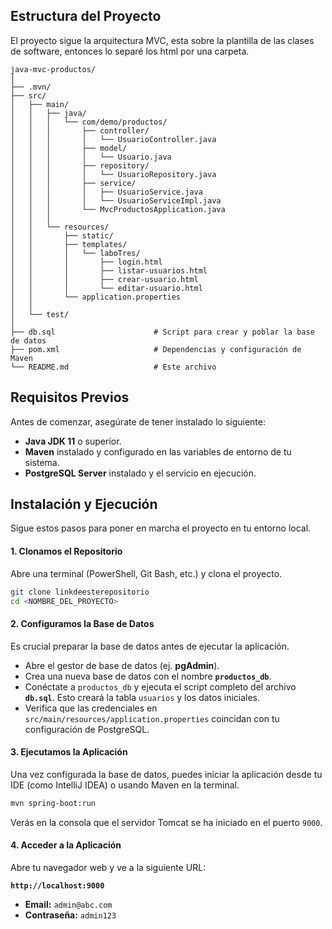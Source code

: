 ## Estructura del Proyecto

El proyecto sigue la arquitectura MVC, esta sobre la plantilla de las clases de software, entonces lo separé los html por una carpeta.

```
java-mvc-productos/
│
├── .mvn/
├── src/
│   ├── main/
│   │   ├── java/
│   │   │   └── com/demo/productos/
│   │   │       ├── controller/
│   │   │       │   └── UsuarioController.java
│   │   │       ├── model/
│   │   │       │   └── Usuario.java
│   │   │       ├── repository/
│   │   │       │   └── UsuarioRepository.java
│   │   │       ├── service/
│   │   │       │   ├── UsuarioService.java
│   │   │       │   └── UsuarioServiceImpl.java
│   │   │       └── MvcProductosApplication.java
│   │   │
│   │   └── resources/
│   │       ├── static/
│   │       ├── templates/
│   │       │   └── laboTres/
│   │       │       ├── login.html
│   │       │       ├── listar-usuarios.html
│   │       │       ├── crear-usuario.html
│   │       │       └── editar-usuario.html
│   │       └── application.properties
│   │
│   └── test/
│
├── db.sql                      # Script para crear y poblar la base de datos
├── pom.xml                     # Dependencias y configuración de Maven
└── README.md                   # Este archivo
```

## Requisitos Previos

Antes de comenzar, asegúrate de tener instalado lo siguiente:

* **Java JDK 11** o superior.
* **Maven** instalado y configurado en las variables de entorno de tu sistema.
* **PostgreSQL Server** instalado y el servicio en ejecución.

## Instalación y Ejecución

Sigue estos pasos para poner en marcha el proyecto en tu entorno local.

#### 1. Clonamos el Repositorio
Abre una terminal (PowerShell, Git Bash, etc.) y clona el proyecto.

```bash
git clone linkdeesterepositorio
cd <NOMBRE_DEL_PROYECTO>
```

#### 2. Configuramos la Base de Datos
Es crucial preparar la base de datos antes de ejecutar la aplicación.

* Abre el gestor de base de datos (ej. **pgAdmin**).
* Crea una nueva base de datos con el nombre **`productos_db`**.
* Conéctate a `productos_db` y ejecuta el script completo del archivo **`db.sql`**. Esto creará la tabla `usuarios` y los datos iniciales.
* Verifica que las credenciales en `src/main/resources/application.properties` coincidan con tu configuración de PostgreSQL.

#### 3. Ejecutamos la Aplicación
Una vez configurada la base de datos, puedes iniciar la aplicación desde tu IDE (como IntelliJ IDEA) o usando Maven en la terminal.

```bash
mvn spring-boot:run
```

Verás en la consola que el servidor Tomcat se ha iniciado en el puerto `9000`.

#### 4. Acceder a la Aplicación
Abre tu navegador web y ve a la siguiente URL:

**`http://localhost:9000`**


* **Email:** `admin@abc.com`
* **Contraseña:** `admin123`
